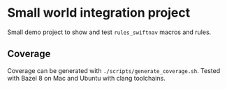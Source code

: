 # Small world integration project

Small demo project to show and test `rules_swiftnav` macros and rules.

## Coverage

Coverage can be generated with `./scripts/generate_coverage.sh`.
Tested with Bazel 8 on Mac and Ubuntu with clang toolchains.
